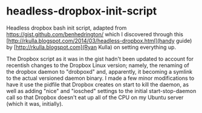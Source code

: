 # headless-dropbox-init-script
Headless dropbox bash init script, adapted from https://gist.github.com/benhedrington/ which I discovered through this [http://rkulla.blogspot.com/2014/03/headless-dropbox.html](handy guide) by [http://rkulla.blogspot.com](Ryan Kulla) on setting everything up. 

The Dropbox script as it was in the gist hadn't been updated to account for recentish changes to the Dropbox Linux version; namely, the renaming of the dropbox daemon to "drobpoxd" and, apparently, it becoming a symlink to the actual versioned daemon binary. I made a few minor modifications to have it use the pidfile that Dropbox creates on start to kill the daemon, as well as adding "nice" and "iosched" settings to the initial start-stop-daemon call so that Dropbox doesn't eat up all of the CPU on my Ubuntu server (which it was, initially).
